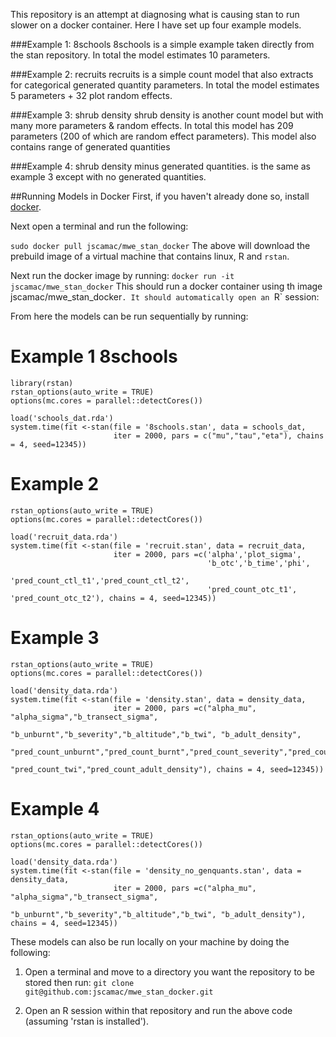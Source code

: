 This repository is an attempt at diagnosing what is causing stan to run slower on a docker container.
Here I have set up four example models.

###Example 1: 8schools
8schools is a simple example taken directly from the stan repository. In total the model estimates 10 parameters.

###Example 2: recruits 
recruits is a simple count model that also extracts for categorical generated quantity parameters. In total the model estimates 5 parameters + 32 plot random effects.

###Example 3: shrub density
shrub density is another count model but with many more parameters & random effects. In total this model has 209 parameters (200 of which are random effect parameters). This model also contains range of generated quantities

###Example 4: shrub density minus generated quantities.
is the same as example 3 except with no generated quantities.

##Running Models in Docker
First, if you haven't already done so, install [docker](https://www.docker.com).

Next open a terminal and run the following:

`sudo docker pull jscamac/mwe_stan_docker`
The above will download the prebuild image of a virtual machine that contains linux, R and `rstan`.

Next run the docker image by running:
`docker run -it jscamac/mwe_stan_docker`
This should run a docker container using th image jscamac/mwe_stan_docker`. It should automatically open an `R` session:

From here the models can be run sequentially by running:

# Example 1 8schools
```
library(rstan)
rstan_options(auto_write = TRUE)
options(mc.cores = parallel::detectCores())

load('schools_dat.rda')
system.time(fit <-stan(file = '8schools.stan', data = schools_dat, 
                       iter = 2000, pars = c("mu","tau","eta"), chains = 4, seed=12345))

```

# Example 2
```
rstan_options(auto_write = TRUE)
options(mc.cores = parallel::detectCores())

load('recruit_data.rda')
system.time(fit <-stan(file = 'recruit.stan', data = recruit_data, 
                       iter = 2000, pars =c('alpha','plot_sigma',
                                            'b_otc','b_time','phi',
                                            'pred_count_ctl_t1','pred_count_ctl_t2',
                                            'pred_count_otc_t1', 'pred_count_otc_t2'), chains = 4, seed=12345))
```

# Example 3
```
rstan_options(auto_write = TRUE)
options(mc.cores = parallel::detectCores())

load('density_data.rda')
system.time(fit <-stan(file = 'density.stan', data = density_data, 
                       iter = 2000, pars =c("alpha_mu", "alpha_sigma","b_transect_sigma",
                                            "b_unburnt","b_severity","b_altitude","b_twi", "b_adult_density",
                                            "pred_count_unburnt","pred_count_burnt","pred_count_severity","pred_count_altitude",
                                            "pred_count_twi","pred_count_adult_density"), chains = 4, seed=12345))
```

# Example 4

```
rstan_options(auto_write = TRUE)
options(mc.cores = parallel::detectCores())

load('density_data.rda')
system.time(fit <-stan(file = 'density_no_genquants.stan', data = density_data, 
                       iter = 2000, pars =c("alpha_mu", "alpha_sigma","b_transect_sigma",
                                            "b_unburnt","b_severity","b_altitude","b_twi", "b_adult_density"), chains = 4, seed=12345))
```

These models can also be run locally on your machine by doing the following:

1) Open a terminal and move to a directory you want the repository to be stored then run:
`git clone git@github.com:jscamac/mwe_stan_docker.git`

2) Open an R session within that repository and run the above code (assuming 'rstan is installed').
